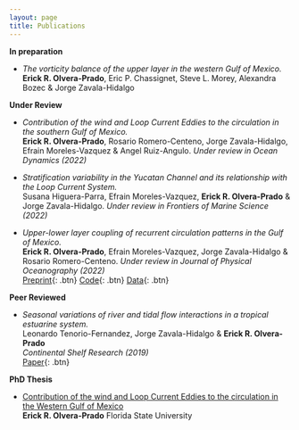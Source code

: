 ```yaml
---
layout: page
title: Publications
---
```


**In preparation**

- *The vorticity balance of the upper layer in the western Gulf of Mexico.*  
  **Erick R. Olvera-Prado**, Eric P. Chassignet, Steve L. Morey, Alexandra Bozec & Jorge Zavala-Hidalgo
  
**Under Review**

- *Contribution of the wind and Loop Current Eddies to the circulation in the southern Gulf of Mexico.*  
  **Erick R. Olvera-Prado**, Rosario Romero-Centeno, Jorge Zavala-Hidalgo, Efrain Moreles-Vazquez & Angel Ruiz-Angulo.
  *Under review in Ocean Dynamics (2022)*
  
- *Stratification variability in the Yucatan Channel and its relationship with the Loop Current System.*  
  Susana Higuera-Parra, Efrain Moreles-Vazquez, **Erick R. Olvera-Prado** & Jorge Zavala-Hidalgo.
  *Under review in Frontiers of Marine Science (2022)*
  
- *Upper-lower layer coupling of recurrent circulation patterns in the Gulf of Mexico.*  
  **Erick R. Olvera-Prado**, Efrain Moreles-Vazquez, Jorge Zavala-Hidalgo & Rosario Romero-Centeno.
  *Under review in Journal of Physical Oceanography (2022)*  
  [Preprint](https://www.essoar.org/doi/10.1002/essoar.10509625.1){: .btn}
  [Code](https://github.com/erickolvera/Olvera_et_al_21){: .btn}
  [Data](https://zenodo.org/record/5605092#.YdXd-9tMF8s){: .btn}

**Peer Reviewed**

- *Seasonal variations of river and tidal flow interactions in a tropical estuarine system.*  
  Leonardo Tenorio-Fernandez, Jorge Zavala-Hidalgo & **Erick R. Olvera-Prado**   
  *Continental Shelf Research (2019)*  
  [Paper](https://www.sciencedirect.com/science/article/abs/pii/S0278434319303486?via%3Dihub){: .btn}
 
**PhD Thesis**
- [Contribution of the wind and Loop Current Eddies to the circulation in the Western Gulf of Mexico](https://erickolvera.github.io/static/files/Erick_Olvera_Dissertation.pdf)  
**Erick R. Olvera-Prado**
  Florida State University 
  

